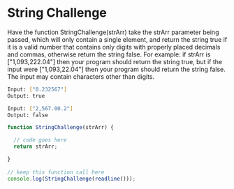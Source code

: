 # String Challenge

Have the function StringChallenge(strArr) take the strArr parameter being passed, which will only contain a single element, and return the string true if it is a valid number that contains only digits with properly placed decimals and commas, otherwise return the string false. For example: if strArr is ["1,093,222.04"] then your program should return the string true, but if the input were ["1,093,22.04"] then your program should return the string false. The input may contain characters other than digits.

```bash
Input: ["0.232567"]
Output: true
```

```bash
Input: ["2,567.00.2"]
Output: false
```

```JavaScript
function StringChallenge(strArr) { 

  // code goes here  
  return strArr; 

}
   
// keep this function call here 
console.log(StringChallenge(readline()));
```
